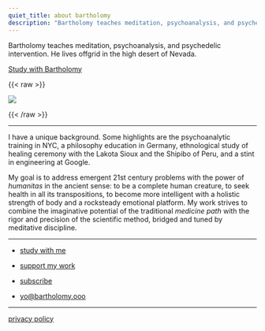 ```yaml
---
quiet_title: about bartholomy
description: "Bartholomy teaches meditation, psychoanalysis, and psychedelic intervention."
---
```


Bartholomy teaches meditation, psychoanalysis, and psychedelic intervention. He lives offgrid in the high desert of Nevada.

[Study with Bartholomy](/study)

{{< raw >}}

<img class="narrow" src="/jerk_bw.png"/>

{{< /raw >}}

---

I have a unique background. Some highlights are the psychoanalytic training in NYC, a philosophy education in Germany, ethnological study of healing ceremony with the Lakota Sioux and the Shipibo of Peru, and a stint in engineering at Google.

My goal is to address emergent 21st century problems with the power of *humanitas* in the ancient sense: to be a complete human creature, to seek health in all its transpositions, to become more intelligent with a holistic strength of body and a rocksteady emotional platform. My work strives to combine the imaginative potential of the traditional *medicine path* with the rigor and precision of the scientific method, bridged and tuned by meditative discipline.

---

* [study with me](/study/)

* [support my work](/support/)

* [subscribe](/subscribe/)

* yo@bartholomy.ooo

---

[privacy policy](/about/privacy)
